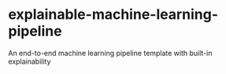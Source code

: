 # explainable-machine-learning-pipeline
An end-to-end machine learning pipeline template with built-in explainability
